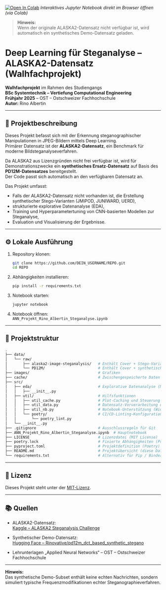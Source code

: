 [![Open In Colab](https://colab.research.google.com/assets/colab-badge.svg)](https://colab.research.google.com/github/Rinovative/alaska2-steganalysis/blob/main/ANN_Projekt_Rino_Albertin_Steganalyse.ipynb)
_Interaktives Jupyter Notebook direkt im Browser öffnen (via Colab)_

> **Hinweis:**  
> Wenn der originale ALASKA2-Datensatz nicht verfügbar ist, wird automatisch ein synthetisches Demo-Datensatz geladen.

# Deep Learning für Steganalyse – ALASKA2-Datensatz (Walhfachprojekt)

**Walhfachprojekt** im Rahmen des Studiengangs  
**BSc Systemtechnik – Vertiefung Computational Engineering**  
**Frühjahr 2025** – OST – Ostschweizer Fachhochschule  
**Autor:** Rino Albertin

---

## 📌 Projektbeschreibung

Dieses Projekt befasst sich mit der Erkennung steganographischer Manipulationen in JPEG-Bildern mittels Deep Learning.  
Primärer Datensatz ist der **ALASKA2-Datensatz**, ein Benchmark für moderne Bildsteganalyseverfahren.

Da ALASKA2 aus Lizenzgründen nicht frei verfügbar ist, wird für Demonstrationszwecke ein **synthetisches Ersatz-Datensatz** auf Basis des **PD12M-Datensatzes** bereitgestellt.  
Der Code passt sich automatisch an den verfügbaren Datensatz an.

Das Projekt umfasst:

- Falls der ALASKA2-Datensatz nicht vorhanden ist, die Erstellung synthetischer Stego-Varianten (JMiPOD, JUNIWARD, UERD),
- strukturierte explorative Datenanalyse (EDA),
- Training und Hyperparametertuning von CNN-basierten Modellen zur Steganalyse,
- Evaluation und Visualisierung der Ergebnisse.

---

## ⚙️ Lokale Ausführung

1. Repository klonen:
   ```bash
   git clone https://github.com/DEIN_USERNAME/REPO.git
   cd REPO
   ```

2. Abhängigkeiten installieren:
   ```bash
   pip install -r requirements.txt
   ```

3. Notebook starten:
   ```bash
   jupyter notebook
   ```

4. Notebook öffnen:  
   `ANN_Projekt_Rino_Albertin_Steganalyse.ipynb`

---

## 📂 Projektstruktur

```bash
.
├── data/
│   └── raw/
│       ├── alaska2-image-steganalysis/   # Enthält Cover + Stego-Varianten (JMiPOD, JUNIWARD, UERD)
│       └── PD12M/                        # Enthält Cover + synthetischer Stego-Varianten (JMiPOD, JUNIWARD, UERD)
├── images/                               # Grafiken
├── cache/                                # Zwischengespeicherte Daten und Plots
├── src/
│   ├── eda/                              # Explorative Datenanalyse (Modulstruktur)
│   │   ├── __init__.py
│   ├── util/                             # Hilfsfunktionen
│   │   ├── util_cache.py                 # Plot-Caching und Steuerung
│   │   ├── util_data.py                  # Datensatz-Vorverarbeitung und -Download
│   │   ├── util_nb.py                    # Notebook-Unterstützung (Widgets, Panels)
│   │   └── poetry/                       # CI/CD-Linting-Konfiguration
│   │       └── poetry_lint.py
│   └── __init__.py
├── .gitignore                            # Ausschlussregeln für Git
├── ANN_Projekt_Rino_Albertin_Steganalyse.ipynb  # Hauptnotebook
├── LICENSE                               # Lizenzdatei (MIT License)
├── poetry.lock                           # Fixierte Abhängigkeiten (Poetry)
├── pyproject.toml                        # Projektdefinition (Poetry)
├── README.md                             # Projektübersicht (diese Datei)
└── requirements.txt                      # Alternativ für Pip / Binder / Colab
```

---

## 📄 Lizenz

Dieses Projekt steht unter der [MIT-Lizenz](LICENSE).

---

## 📚 Quellen

- ALASKA2-Datensatz:  
  [Kaggle – ALASKA2 Steganalysis Challenge](https://www.kaggle.com/competitions/alaska2-image-steganalysis)

- Synthetischer Demo-Datensatz:  
  [Hugging Face – Rinovative/pd12m_dct_based_synthetic_stegano](https://huggingface.co/datasets/Rinovative/pd12m_dct_based_synthetic_stegano)

- Lehrunterlagen „Applied Neural Networks“ – OST – Ostschweizer Fachhochschule

---

**Hinweis:**  
Das synthetische Demo-Subset enthält keine echten Nachrichten, sondern simuliert typische Frequenzmodifikationen echter Steganographieverfahren.